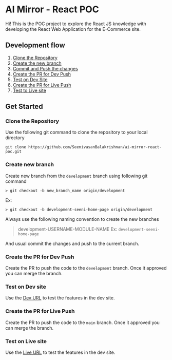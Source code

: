
# AI Mirror - React POC

Hi!
This is the POC project to explore the React JS knowledge with developing the React Web Application for the E-Commerce site.

## Development flow
 1. [Clone the Repository](../../#clone-the-Repository)
 2. [Create the new branch](../../#create-new-branch)
 3. [Commit and Push the changes](../../#create-new-branch)
 4. [Create the PR for Dev Push](../../#create-the-PR-for-dev-push)
 5. [Test on Dev Site](../../#test-on-live-site)
 4. [Create the PR for Live Push](../../#create-the-PR-for-live-push)
 5. [Test to Live site](../../#test-on-live-site)

## Get Started
### Clone the Repository
Use the following git command to clone the repository to your local directory
```git
git clone https://github.com/SeenivasanBalakrishnan/ai-mirror-react-poc.git
```
### Create new branch
Create new branch from the `development` branch using following git command
```git
> git checkout -b new_branch_name origin/development
```
Ex:
```git
> git checkout -b development-seeni-home-page origin/development
```
Always use the following naming convention to create the new branches
> development-USERNAME-MODULE-NAME
> Ex: `development-seeni-home-page`

And usual commit the changes and push to the current branch.

### Create the PR for Dev Push
Create the PR to push the code to the `development` branch. Once it approved you can merge the branch.

### Test on Dev site
 Use the [Dev URL](https://seenivasanbalakrishnan.github.io/ai-mirror-react-poc/dev/) to test the features in the dev site.
 
### Create the PR for Live Push
Create the PR to push the code to the `main` branch. Once it approved you can merge the branch.

### Test on Live site
Use the [Live URL](https://seenivasanbalakrishnan.github.io/ai-mirror-react-poc/live/) to test the features in the dev site.

